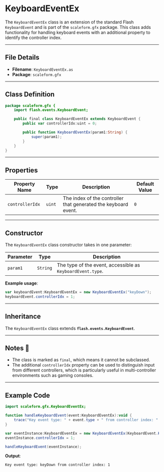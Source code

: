 # KeyboardEventEx
The `KeyboardEventEx` class is an extension of the standard Flash `KeyboardEvent` and is part of the `scaleform.gfx` package.
This class adds functionality for handling keyboard events with an additional property to identify the controller index.

---

## File Details

- **Filename**: `KeyboardEventEx.as`
- **Package**: `scaleform.gfx`

---

## Class Definition

```actionscript
package scaleform.gfx {
    import flash.events.KeyboardEvent;

    public final class KeyboardEventEx extends KeyboardEvent {
        public var controllerIdx:uint = 0;

        public function KeyboardEventEx(param1:String) {
            super(param1);
        }
    }
}
```

---

## Properties

| Property Name  | Type | Description | Default Value |
| -------------- | ---- | ----------- | ------------- |
| `controllerIdx` | `uint` | The index of the controller that generated the keyboard event. | `0` |

---

## Constructor

The `KeyboardEventEx` class constructor takes in one parameter:

| Parameter | Type | Description |
| --------- | ---- | ----------- |
| `param1`  | `String` | The type of the event, accessible as `KeyboardEvent.type`. |

**Example usage**:

```actionscript
var keyboardEvent:KeyboardEventEx = new KeyboardEventEx("keyDown");
keyboardEvent.controllerIdx = 1;
```

---

## Inheritance

The `KeyboardEventEx` class extends **`flash.events.KeyboardEvent`**.

---

## Notes 📝

- The class is marked as `final`, which means it cannot be subclassed.
- The additional `controllerIdx` property can be used to distinguish input from different controllers, which is particularly useful in multi-controller environments such as gaming consoles.

---

## Example Code

```actionscript
import scaleform.gfx.KeyboardEventEx;

function handleKeyboardEvent(event:KeyboardEventEx):void {
    trace("Key event type: " + event.type + " from controller index: " + event.controllerIdx);
}

var eventInstance:KeyboardEventEx = new KeyboardEventEx(KeyboardEvent.KEY_DOWN);
eventInstance.controllerIdx = 1;

handleKeyboardEvent(eventInstance);
```

**Output**:

```
Key event type: keyDown from controller index: 1
```
